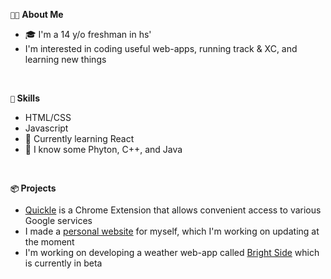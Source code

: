 `👦🏽` **About Me**
<ul>
<li>🎓 I'm a 14 y/o freshman in hs' </li>
<li>I'm interested in coding useful web-apps, running track & XC, and learning new things
</ul>

<br>

**`🌱` Skills**
<ul>
<li>HTML/CSS</li>
<li>Javascript</li>
<li>🤔 Currently learning React</li>
<li>🥱 I know some Phyton, C++, and Java</li>
</ul>

<br>

**`📦` Projects**
<ul>
<li><a href="https://github.com/gaberf/Quickle" target="_blank">Quickle</a> is a Chrome Extension that allows convenient access to various Google services</li>
<li>I made a <a href="https://gaberf.github.io/aboutme/" target="_blank">personal website</a> for myself, which I'm working on updating at the moment</li>
<li>I'm working on developing a weather web-app called <a href="https://github.com/gaberf/BrightSide">Bright Side</a> which is currently in beta</li>
</ul>
